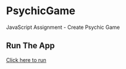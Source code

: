 # PsychicGame
JavaScript Assignment - Create Psychic Game
## Run The App
[Click here to run](https://monksedo.github.io/PsychicGame/)
